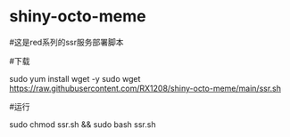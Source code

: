 # shiny-octo-meme

#这是red系列的ssr服务部署脚本

#下载

sudo yum install wget -y 
sudo wget https://raw.githubusercontent.com/RX1208/shiny-octo-meme/main/ssr.sh

#运行

sudo chmod ssr.sh  &&  sudo bash ssr.sh



